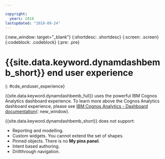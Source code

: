 ```yaml
---

copyright:
  years: 2018
lastupdated: "2018-09-24"
---
```


{:new_window: target="_blank"}
{:shortdesc: .shortdesc}
{:screen: .screen}
{:codeblock: .codeblock}
{:pre: .pre}

# {{site.data.keyword.dynamdashbemb_short}} end user experience
{: #cde_enduser_experience}

{{site.data.keyword.dynamdashbemb_full}} uses the powerful IBM Cognos Analytics dashboard experience. To learn more above the Cognos Analytics dashboard experience, please see [IBM Cognos Analytics - Dashboard documentation](https://www.ibm.com/support/knowledgecenter/en/SSEP7J_11.0.0/com.ibm.swg.ba.cognos.ug_ca_dshb.doc/wa_dashboard_discoveryset_intro.html){: new_window}.

{{site.data.keyword.dynamdashbemb_short}} does not support:
-	Reporting and modelling.
-	Custom widgets. You cannot extend the set of shapes.
-	Pinned objects. There is no **My pins panel**.
-	Intent based authoring.
- Drillthrough navigation.
